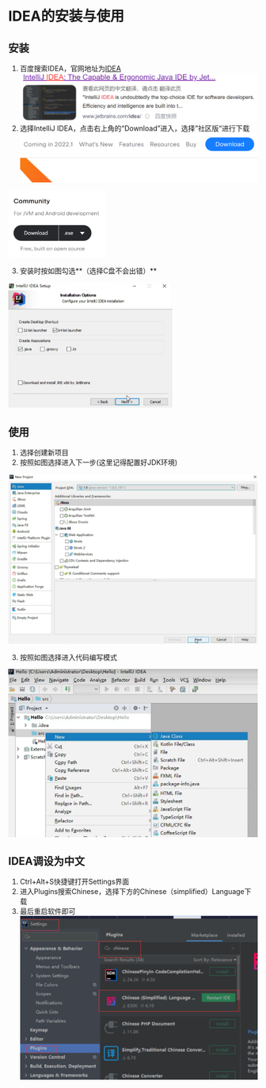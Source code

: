 # IDEA的安装与使用

## 安装

1. 百度搜索IDEA，官网地址为[IDEA](https://www.jebrains.com/)<img src="img/3.IDEA的安装与使用/image-20220221170035584.png" alt="image-20220221170035584" style="zoom: 67%;" />
2. 选择IntelliJ IDEA，点击右上角的“Download”进入，选择”社区版“进行下载<img src="img/3.IDEA的安装与使用/image-20220221211012790.png" alt="image-20220221211012790" style="zoom:50%;" />

<img src="img/3.IDEA的安装与使用/image-20221009220347925.png" alt="image-20221009220347925" style="zoom:33%;" />

3. 安装时按如图勾选**（选择C盘不会出错）**

<img src="img/3.IDEA的安装与使用/image-20210922215318470.png" alt="image-20210922215318470" style="zoom:50%;" />

## 使用

1. 选择创建新项目
2. 按照如图选择进入下一步(这里记得配置好JDK环境)

<img src="img/3.IDEA的安装与使用/image-20210922215622876.png" alt="image-20210922215622876" style="zoom: 50%;" />

3. 按照如图选择进入代码编写模式

<img src="img/3.IDEA的安装与使用/image-20210922215904029.png" alt="image-20210922215904029" style="zoom: 67%;" />

## IDEA调设为中文

1. Ctrl+Alt+S快捷键打开Settings界面
2. 进入Plugins搜索Chinese，选择下方的Chinese（simplified）Language下载
3. 最后重启软件即可<img src="img/3.IDEA的安装与使用/image-20210922220512847.png" alt="image-20210922220512847" style="zoom:50%;" />

